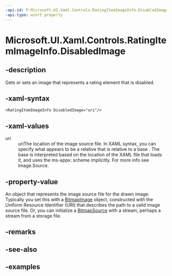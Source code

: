 ```yaml
---
-api-id: P:Microsoft.UI.Xaml.Controls.RatingItemImageInfo.DisabledImage
-api-type: winrt property
---
```


<!-- Property syntax.
public ImageSource DisabledImage { get;  set; }
-->

# Microsoft.UI.Xaml.Controls.RatingItemImageInfo.DisabledImage

## -description

Gets or sets an image that represents a rating element that is disabled.

## -xaml-syntax

```xaml
<RatingItemImageInfo DisabledImage="uri"/>
```

## -xaml-values

<dl><dt>uri</dt><dd>uriThe location of the image source file. In XAML syntax, you can specify what appears to be a relative that is relative to a base . The base is interpreted based on the location of the XAML file that loads it, and uses the ms-appx: scheme implicitly. For more info see Image.Source.</dd>
</dl>

## -property-value

An object that represents the image source file for the drawn image. Typically you set this with a [BitmapImage](../windows.ui.xaml.media.imaging/bitmapimage.md) object, constructed with the Uniform Resource Identifier (URI) that describes the path to a valid image source file. Or, you can initialize a [BitmapSource](../windows.ui.xaml.media.imaging/bitmapsource.md) with a stream, perhaps a stream from a storage file.

## -remarks

## -see-also

## -examples

